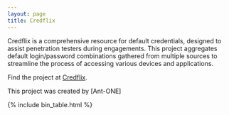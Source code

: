 ```yaml
---
layout: page
title: Credflix
---
```



Credflix is a comprehensive resource for default credentials, designed to assist penetration testers during engagements. This project aggregates default login/password combinations gathered from multiple sources to streamline the process of accessing various devices and applications.

Find the project at [Credflix](https://credflix.github.io).

This project was created by [Ant-ONE]

{% include bin_table.html %}
